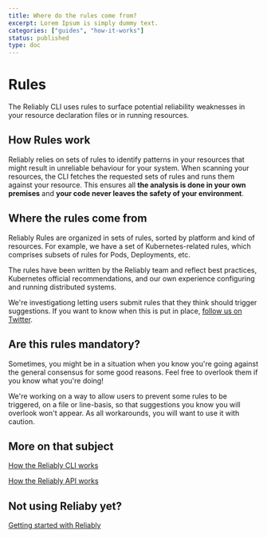 ```yaml
---
title: Where do the rules come from?
excerpt: Lorem Ipsum is simply dummy text.
categories: ["guides", "how-it-works"]
status: published
type: doc
---
```

# Rules

The Reliably CLI uses rules to surface potential reliability weaknesses in your
resource declaration files or in running resources.

## How Rules work 

Reliably relies on sets of rules to identify patterns in your resources that
might result in unreliable behaviour for your system. When scanning your
resources, the CLI fetches the requested sets of rules and runs them against
your resource. This ensures all **the analysis is done in your own premises**
and **your code never leaves the safety of your environment**.

## Where the rules come from

Reliably Rules are organized in sets of rules, sorted by platform and kind of
resources. For example, we have a set of Kubernetes-related rules, which
comprises subsets of rules for Pods, Deployments, etc.

The rules have been written by the Reliably team and reflect best practices,
Kubernetes official recommendations, and our own experience configuring and
running distributed systems.

We're investigationg letting users submit rules that they think should trigger
suggestions. If you want to know when this is put in place, [follow us on
Twitter](https://twitter.com/reliablyhq/).

## Are this rules mandatory?

Sometimes, you might be in a situation when you know you're going against the
general consensus for some good reasons. Feel free to overlook them if you know
what you're doing!

We're working on a way to allow users to prevent some rules to be
triggered, on a file or line-basis, so that suggestions you know you will
overlook won't appear. As all workarounds, you will want to use it with caution.

## More on that subject

[How the Reliably CLI works](/docs/guides/how-it-works/cli/)

[How the Reliably API works](/docs/guides/how-it-works/api/)

## Not using Reliaby yet?

[Getting started with Reliably](/docs/getting-started/)

